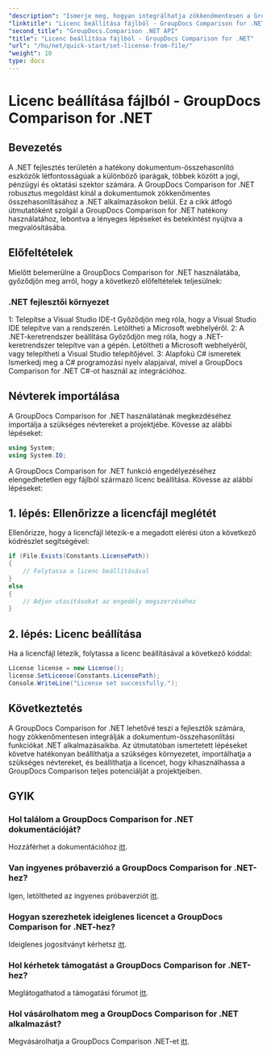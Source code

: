 ```yaml
---
"description": "Ismerje meg, hogyan integrálhatja zökkenőmentesen a GroupDocs Comparison for .NET alkalmazást alkalmazásaiba. Állítsa be, importálja a névtereket és hasonlítsa össze a dokumentumokat könnyedén."
"linktitle": "Licenc beállítása fájlból - GroupDocs Comparison for .NET"
"second_title": "GroupDocs.Comparison .NET API"
"title": "Licenc beállítása fájlból - GroupDocs Comparison for .NET"
"url": "/hu/net/quick-start/set-license-from-file/"
"weight": 10
type: docs
---
```

# Licenc beállítása fájlból - GroupDocs Comparison for .NET

## Bevezetés
A .NET fejlesztés területén a hatékony dokumentum-összehasonlító eszközök létfontosságúak a különböző iparágak, többek között a jogi, pénzügyi és oktatási szektor számára. A GroupDocs Comparison for .NET robusztus megoldást kínál a dokumentumok zökkenőmentes összehasonlításához a .NET alkalmazásokon belül. Ez a cikk átfogó útmutatóként szolgál a GroupDocs Comparison for .NET hatékony használatához, lebontva a lényeges lépéseket és betekintést nyújtva a megvalósításába.
## Előfeltételek
Mielőtt belemerülne a GroupDocs Comparison for .NET használatába, győződjön meg arról, hogy a következő előfeltételek teljesülnek:
### .NET fejlesztői környezet
1: Telepítse a Visual Studio IDE-t
Győződjön meg róla, hogy a Visual Studio IDE telepítve van a rendszerén. Letöltheti a Microsoft webhelyéről.
2: A .NET-keretrendszer beállítása
Győződjön meg róla, hogy a .NET-keretrendszer telepítve van a gépén. Letöltheti a Microsoft webhelyéről, vagy telepítheti a Visual Studio telepítőjével.
3: Alapfokú C# ismeretek
Ismerkedj meg a C# programozási nyelv alapjaival, mivel a GroupDocs Comparison for .NET C#-ot használ az integrációhoz.

## Névterek importálása
A GroupDocs Comparison for .NET használatának megkezdéséhez importálja a szükséges névtereket a projektjébe. Kövesse az alábbi lépéseket:
```csharp
using System;
using System.IO;
```

A GroupDocs Comparison for .NET funkció engedélyezéséhez elengedhetetlen egy fájlból származó licenc beállítása. Kövesse az alábbi lépéseket:
## 1. lépés: Ellenőrizze a licencfájl meglétét
Ellenőrizze, hogy a licencfájl létezik-e a megadott elérési úton a következő kódrészlet segítségével:
```csharp
if (File.Exists(Constants.LicensePath))
{
    // Folytassa a licenc beállításával
}
else
{
    // Adjon utasításokat az engedély megszerzéséhez
}
```
## 2. lépés: Licenc beállítása
Ha a licencfájl létezik, folytassa a licenc beállításával a következő kóddal:
```csharp
License license = new License();
license.SetLicense(Constants.LicensePath);
Console.WriteLine("License set successfully.");
```

## Következtetés
A GroupDocs Comparison for .NET lehetővé teszi a fejlesztők számára, hogy zökkenőmentesen integrálják a dokumentum-összehasonlítási funkciókat .NET alkalmazásaikba. Az útmutatóban ismertetett lépéseket követve hatékonyan beállíthatja a szükséges környezetet, importálhatja a szükséges névtereket, és beállíthatja a licencet, hogy kihasználhassa a GroupDocs Comparison teljes potenciálját a projektjeiben.
## GYIK
### Hol találom a GroupDocs Comparison for .NET dokumentációját?
Hozzáférhet a dokumentációhoz [itt](https://tutorials.groupdocs.com/comparison/net/).
### Van ingyenes próbaverzió a GroupDocs Comparison for .NET-hez?
Igen, letöltheted az ingyenes próbaverziót [itt](https://releases.groupdocs.com/).
### Hogyan szerezhetek ideiglenes licencet a GroupDocs Comparison for .NET-hez?
Ideiglenes jogosítványt kérhetsz [itt](https://purchase.groupdocs.com/temporary-license/).
### Hol kérhetek támogatást a GroupDocs Comparison for .NET-hez?
Meglátogathatod a támogatási fórumot [itt](https://forum.groupdocs.com/c/comparison/12).
### Hol vásárolhatom meg a GroupDocs Comparison for .NET alkalmazást?
Megvásárolhatja a GroupDocs Comparison .NET-et [itt](https://purchase.groupdocs.com/buy).